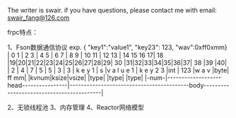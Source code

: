 The writer is swair. if you have questions, please contact me with email: swair_fang@126.com


frpc特点：

1、Fson数据通信协议
  exp.  { "key1":"value1",  "key23": 123, "wav":0xff0xmm}
     | 0 1 | 2 3 | 4 5 | 6 7 | 8 9 | 10 11 | 12 13 | 14 15 16 17| 18 |19|20|21|22|23|24|25|26|27|28|29| 30 |31|32|33|34|35|36|37| 38 |39 |40|
     |  2  |  4  |  7  |  5  |  5  |   3   |  3    | k  e  y  1 | s  |v  a  l  u   e 1 | k  e y  2  3 |int |   123     |w  a  v |byte| ff mm|
     |kvnum|ksize|vsize|                                        |type|                                |type|                    |type| 
     |-num-|-------------------head----------------|------------------------------------------body------------------------------------------| 



2、无锁线程池
3、内存管理
4、Reactor网络模型











